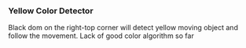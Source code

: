 <h3>Yellow Color Detector</h3>
Black dom on the right-top corner will detect yellow moving object and follow the movement.
Lack of good color algorithm so far
